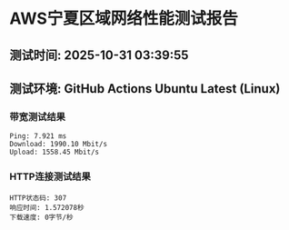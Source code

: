 # AWS宁夏区域网络性能测试报告
## 测试时间: 2025-10-31 03:39:55
## 测试环境: GitHub Actions Ubuntu Latest (Linux)

### 带宽测试结果
```
Ping: 7.921 ms
Download: 1990.10 Mbit/s
Upload: 1558.45 Mbit/s
```

### HTTP连接测试结果
```
HTTP状态码: 307
响应时间: 1.572078秒
下载速度: 0字节/秒
```

